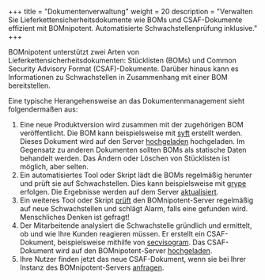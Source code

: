 +++
title = "Dokumentenverwaltung"
weight = 20
description = "Verwalten Sie Lieferkettensicherheitsdokumente wie BOMs und CSAF-Dokumente effizient mit BOMnipotent. Automatisierte Schwachstellenprüfung inklusive."
+++

BOMnipotent unterstützt zwei Arten von Lieferkettensicherheitsdokumenten: Stücklisten (BOMs) und Common Security Advisory Format (CSAF)-Dokumente. Darüber hinaus kann es Informationen zu Schwachstellen in Zusammenhang mit einer BOM bereitstellen.

Eine typische Herangehensweise an das Dokumentenmanagement sieht folgendermaßen aus:
1. Eine neue Produktversion wird zusammen mit der zugehörigen BOM veröffentlicht. Die BOM kann beispielsweise mit [syft](/de/integration/syft/) erstellt werden. Dieses Dokument wird auf den Server [hochgeladen](/de/client/manager/doc-management/boms/) hochgeladen. Im Gegensatz zu anderen Dokumenten sollten BOMs als statische Daten behandelt werden. Das Ändern oder Löschen von Stücklisten ist möglich, aber selten.
1. Ein automatisiertes Tool oder Skript lädt die BOMs regelmäßig herunter und prüft sie auf Schwachstellen. Dies kann beispielsweise mit [grype](/de/integration/grype/) erfolgen. Die Ergebnisse werden auf dem Server [aktualisiert](/de/client/manager/doc-management/vulnerabilities/).
1. Ein weiteres Tool oder Skript [prüft](/de/client/manager/doc-management/vulnerabilities/) den BOMnipotent-Server regelmäßig auf neue Schwachstellen und schlägt Alarm, falls eine gefunden wird. Menschliches Denken ist gefragt!
1. Der Mitarbeitende analysiert die Schwachstelle gründlich und ermittelt, ob und wie Ihre Kunden reagieren müssen. Er erstellt ein CSAF-Dokument, beispielsweise mithilfe von [secvisogram](https://github.com/secvisogram/secvisogram). Das CSAF-Dokument wird auf den BOMnipotent-Server [hochgeladen](/de/client/manager/doc-management/csaf/).
1. Ihre Nutzer finden jetzt das neue CSAF-Dokument, wenn sie bei Ihrer Instanz des BOMnipotent-Servers [anfragen](/de/client/consumer/boms/).
